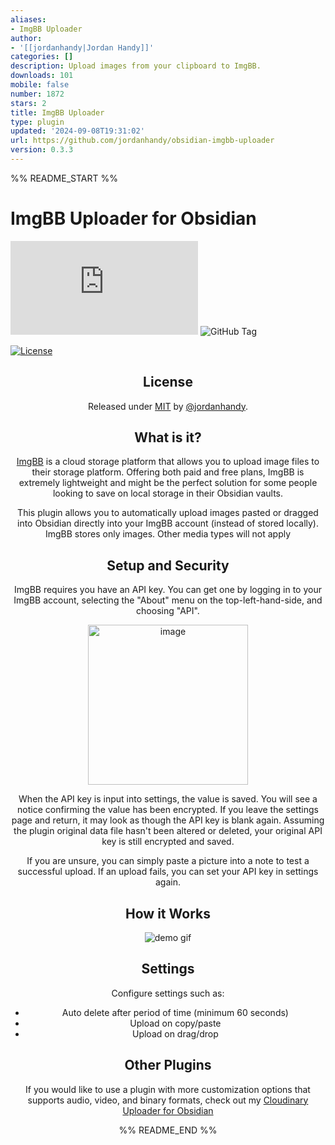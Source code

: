 ```yaml
---
aliases:
- ImgBB Uploader
author:
- '[[jordanhandy|Jordan Handy]]'
categories: []
description: Upload images from your clipboard to ImgBB.
downloads: 101
mobile: false
number: 1872
stars: 2
title: ImgBB Uploader
type: plugin
updated: '2024-09-08T19:31:02'
url: https://github.com/jordanhandy/obsidian-imgbb-uploader
version: 0.3.3
---
```


%% README_START %%

# ImgBB Uploader for Obsidian

![GitHub Downloads (specific asset, all releases)](https://img.shields.io/github/downloads/jordanhandy/obsidian-imgbb-uploader/main.js) ![GitHub Tag](https://img.shields.io/github/v/tag/jordanhandy/obsidian-imgbb-uploader?label=version)

[![License](https://img.shields.io/badge/License-MIT-blue)](#license)

<div align="center">

## License

Released under [MIT](/LICENSE) by [@jordanhandy](https://github.com/jordanhandy).

## What is it?
[ImgBB](https://imgbb.com/) is a cloud storage platform that allows you to upload image files to their storage platform.  Offering both paid and free plans, ImgBB is extremely lightweight and might be the perfect solution for some people looking to save on local storage in their Obsidian vaults.

This plugin allows you to automatically upload images pasted or dragged into Obsidian directly into your ImgBB account (instead of stored locally).  ImgBB stores only images.  Other media types will not apply

## Setup and Security
ImgBB requires you have an API key.  You can get one by logging in to your ImgBB account, selecting the "About" menu on the top-left-hand-side, and choosing "API".

<img width="256" alt="image" src="https://github.com/user-attachments/assets/5e570fa3-ea55-48d4-bf64-4f4cc1f89223">


When the API key is input into settings, the value is saved.  You will see a notice confirming the value has been encrypted.  If you leave the settings page and return, it may look as though the API key is blank again.  Assuming the plugin original data file hasn't been altered or deleted, your original API key is still encrypted and saved.

If you are unsure, you can simply paste a picture into a note to test a successful upload.  If an upload fails, you can set your API key in settings again.

## How it Works
![demo gif](https://github.com/jordanhandy/obsidian-imgbb-uploader/assets/6423379/621de0c0-9664-4d2c-9753-773316c1d56f)


## Settings
Configure settings such as:
- Auto delete after period of time (minimum 60 seconds)
- Upload on copy/paste
- Upload on drag/drop


## Other Plugins
If you would like to use a plugin with more customization options that supports audio, video, and binary formats, check out my [Cloudinary Uploader for Obsidian](https://github.com/jordanhandy/obsidian-cloudinary-uploader)


%% README_END %%